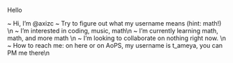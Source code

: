 Hello

~ Hi, I’m @axizc
~ Try to figure out what my username means (hint: math!) \n
~ I’m interested in coding, music, math\n
~  I’m currently learning math, math, and more math \n
~ I’m looking to collaborate on nothing right now. \n
~ How to reach me: on here or on AoPS, my username is t_ameya, you can PM me there\n

<!---
riaxizc/riaxizc is a ✨ special ✨ repository because its `README.md` (this file) appears on your GitHub profile.
You can click the Preview link to take a look at your changes.
--->

